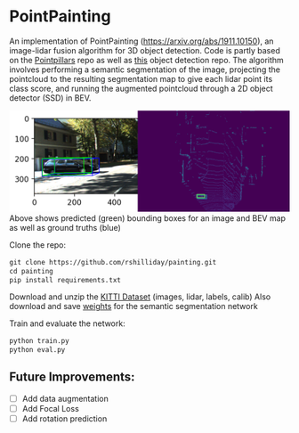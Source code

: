 # PointPainting
An implementation of PointPainting (https://arxiv.org/abs/1911.10150), an image-lidar fusion algorithm for 3D object detection. Code is partly based on the [Pointpillars](https://github.com/nutonomy/second.pytorch) repo as well as [this](https://github.com/sgrvinod/a-PyTorch-Tutorial-to-Object-Detection) object detection repo. The algorithm involves performing a semantic segmentation of the image, projecting the pointcloud to the resulting segmentation map to give each lidar point its class score, and running the augmented pointcloud through a 2D object detector (SSD) in BEV.

![](prediction.png)
Above shows predicted (green) bounding boxes for an image and BEV map as well as ground truths (blue)


Clone the repo:
```
git clone https://github.com/rshilliday/painting.git
cd painting
pip install requirements.txt
```
Download and unzip the [KITTI Dataset](http://www.cvlibs.net/datasets/kitti/eval_object.php?obj_benchmark=bev) (images, lidar, labels, calib)
Also download and save [weights](https://drive.google.com/file/d/1nqSDmTx97Y23j7L3Wca5hPudxXp57A7J/view?usp=sharing) for the semantic segmentation network

Train and evaluate the network:
```
python train.py
python eval.py
```

## Future Improvements:
- [ ] Add data augmentation
- [ ] Add Focal Loss
- [ ] Add rotation prediction
